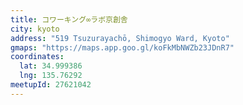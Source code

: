 ```yaml
---
title: コワーキング∞ラボ京創舎
city: kyoto
address: "519 Tsuzurayachō, Shimogyo Ward, Kyoto"
gmaps: "https://maps.app.goo.gl/koFkMbNWZb23JDnR7"
coordinates:
  lat: 34.999386
  lng: 135.76292
meetupId: 27621042
---
```


